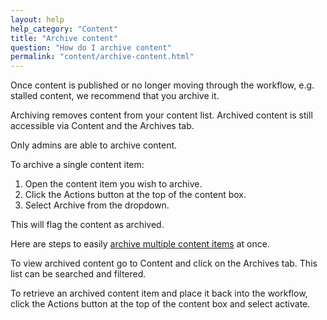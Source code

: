 ```yaml
---
layout: help
help_category: "Content"
title: "Archive content"
question: "How do I archive content"
permalink: "content/archive-content.html"
---
```


Once content is published or no longer moving through the workflow, e.g.
stalled content, we recommend that you archive it.

Archiving removes content from your content list. Archived content is
still accessible via Content and the Archives tab.

Only admins are able to archive content.

To archive a single content item:

1.  Open the content item you wish to archive.
2.  Click the Actions button at the top of the content box.
3.  Select Archive from the dropdown.

This will flag the content as archived.

Here are steps to easily [archive multiple content items](/help/content/archive-multiple-content-items.html) at once.

To view archived content go to Content and click on the Archives tab. This list can be searched and
filtered.

To retrieve an archived content item and place it back into the workflow, click the Actions button at the top
of the content box and select activate.